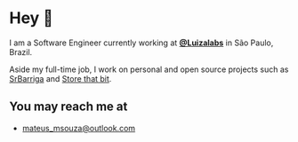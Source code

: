 # Hey :wave:

I am a Software Engineer currently working at **[@Luizalabs](https://github.com/luizalabs)** in São Paulo, Brazil.

Aside my full-time job, I work on personal and open source projects such as [SrBarriga](https://github.com/Mateusmsouza/srbarriga) and [Store that bit](https://github.com/Mateusmsouza/store-that-bit).

## You may reach me at

- [mateus_msouza@outlook.com](mailto:mateus_msouza@outlook.com)
